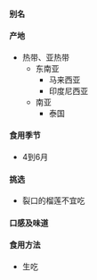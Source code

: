 #### 别名

#### 产地
* 热带、亚热带
  * 东南亚
    * 马来西亚
    * 印度尼西亚
  * 南亚
    * 泰国

#### 食用季节
* 4到6月

#### 挑选
* 裂口的榴莲不宜吃

#### 口感及味道

#### 食用方法
* 生吃